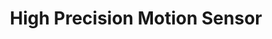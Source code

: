 ---
date_added: 2021-08-16
model: RTCGQ13LM
vendor: Aqara
title: High Precision Motion Sensor 
category: sensor
supports: occupancy, batterypct, detection interval, motion sensitivity
zigbeemodel: ['lumi.motion.agl04']
compatible: [z2m,deconz]
deconz: 5141
mlink: https://www.aqara.com/cn/productDetail/high-precision-motion-sensor
link: https://aliexpress.com/item/1005003815798076.html
---